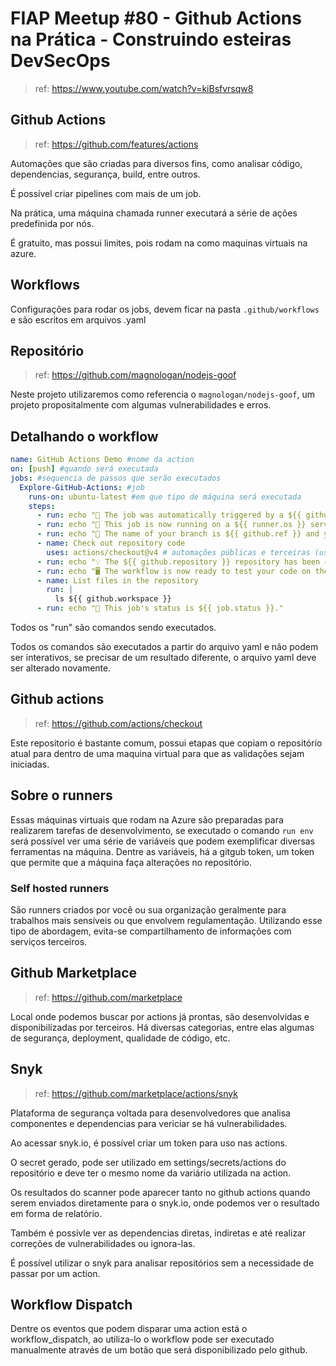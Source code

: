 # FIAP Meetup #80 - Github Actions na Prática - Construindo esteiras DevSecOps

> ref: https://www.youtube.com/watch?v=kiBsfvrsqw8

## Github Actions

> ref: https://github.com/features/actions

Automações que são criadas para diversos fins, como analisar código, dependencias, segurança, build, entre outros.

É possível criar pipelines com mais de um job.

Na prática, uma máquina chamada runner executará a série de ações predefinida por nós.

É gratuito, mas possui limites, pois rodam na como maquinas virtuais na azure.

## Workflows

Configurações para rodar os jobs, devem ficar na pasta `.github/workflows` e são escritos em arquivos .yaml

## Repositório

> ref: https://github.com/magnologan/nodejs-goof

Neste projeto utilizaremos como referencia o `magnologan/nodejs-goof`, um projeto propositalmente com algumas vulnerabilidades e erros.

## Detalhando o workflow

```yaml
name: GitHub Actions Demo #nome da action
on: [push] #quando será executada
jobs: #sequencia de passos que serão executados
  Explore-GitHub-Actions: #job
    runs-on: ubuntu-latest #em que tipo de máquina será executada
    steps:
      - run: echo "🎉 The job was automatically triggered by a ${{ github.event_name }} event."
      - run: echo "🐧 This job is now running on a ${{ runner.os }} server hosted by GitHub!"
      - run: echo "🔎 The name of your branch is ${{ github.ref }} and your repository is ${{ github.repository }}."
      - name: Check out repository code
        uses: actions/checkout@v4 # automações públicas e terceiras (user/repository)
      - run: echo "💡 The ${{ github.repository }} repository has been cloned to the runner."
      - run: echo "🖥️ The workflow is now ready to test your code on the runner."
      - name: List files in the repository
        run: |
          ls ${{ github.workspace }}
      - run: echo "🍏 This job's status is ${{ job.status }}."
```

Todos os "run" são comandos sendo executados.

Todos os comandos são executados a partir do arquivo yaml e não podem ser interativos, se precisar de um resultado diferente, o arquivo yaml deve ser alterado novamente.

## Github actions

> ref: https://github.com/actions/checkout

Este repositorio é bastante comum, possui etapas que copiam o repositório atual para dentro de uma maquina virtual para que as validações sejam iniciadas.

## Sobre o runners

Essas máquinas virtuais que rodam na Azure são preparadas para realizarem tarefas de desenvolvimento, se executado o comando `run env` será possível ver uma série de variáveis que podem exemplificar diversas ferramentas na máquina. Dentre as variáveis, há a gitgub token, um token que permite que a máquina faça alterações no repositório.

### Self hosted runners

São runners criados por você ou sua organização geralmente para trabalhos mais sensíveis ou que envolvem regulamentação. Utilizando esse tipo de abordagem, evita-se compartilhamento de informações com serviços terceiros.

## Github Marketplace

> ref: https://github.com/marketplace

Local onde podemos buscar por actions já prontas, são desenvolvidas e disponibilizadas por terceiros. Há diversas categorias, entre elas algumas de segurança, deployment, qualidade de código, etc.

## Snyk

> ref: https://github.com/marketplace/actions/snyk

Plataforma de segurança voltada para desenvolvedores que analisa componentes e dependencias para vericiar se há vulnerabilidades.

Ao acessar snyk.io, é possível criar um token para uso nas actions.

O secret gerado, pode ser utilizado em settings/secrets/actions do repositório e deve ter o mesmo nome da variário utilizada na action.

Os resultados do scanner pode aparecer tanto no github actions quando serem enviados diretamente para o snyk.io, onde podemos ver o resultado em forma de relatório.

Também é possívle ver as dependencias diretas, indiretas e até realizar correções de vulnerabilidades ou ignora-las.

É possível utilizar o snyk para analisar repositórios sem a necessidade de passar por um action.

## Workflow Dispatch

Dentre os eventos que podem disparar uma action está o workflow_dispatch, ao utiliza-lo o workflow pode ser executado manualmente através de um botão que será disponibilizado pelo github.
